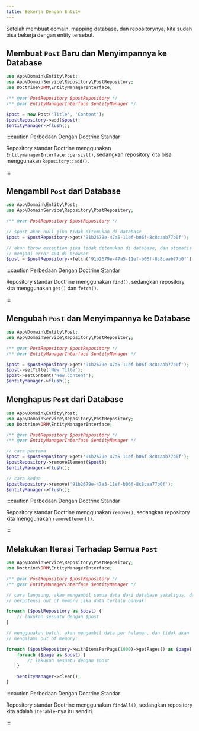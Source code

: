 ```yaml
---
title: Bekerja Dengan Entity
---
```


Setelah membuat domain, mapping database, dan repositorynya, kita sudah bisa
bekerja dengan entity tersebut.

## Membuat `Post` Baru dan Menyimpannya ke Database

```php
use App\Domain\Entity\Post;
use App\DomainService\Repository\PostRepository;
use Doctrine\ORM\EntityManagerInterface;

/** @var PostRepository $postRepository */
/** @var EntityManagerInterface $entityManager */

$post = new Post('Title', 'Content');
$postRepository->add($post);
$entityManager->flush();
```

:::caution Perbedaan Dengan Doctrine Standar

Repository standar Doctrine menggunakan `EntitymanagerInterface::persist()`,
sedangkan repository kita bisa menggunakan `Repository::add()`.

:::

## Mengambil `Post` dari Database

```php
use App\Domain\Entity\Post;
use App\DomainService\Repository\PostRepository;

/** @var PostRepository $postRepository */

// $post akan null jika tidak ditemukan di database
$post = $postRepository->get('91b2679e-47a5-11ef-b06f-8c8caab77b0f');

// akan throw exception jika tidak ditemukan di database, dan otomatis
// menjadi error 404 di browser
$post = $postRepository->fetch('91b2679e-47a5-11ef-b06f-8c8caab77b0f');
```

:::caution Perbedaan Dengan Doctrine Standar

Repository standar Doctrine menggunakan `find()`, sedangkan repository kita
menggunakan `get()` dan `fetch()`.

:::

## Mengubah `Post` dan Menyimpannya ke Database

```php
use App\Domain\Entity\Post;
use App\DomainService\Repository\PostRepository;

/** @var PostRepository $postRepository */
/** @var EntityManagerInterface $entityManager */

$post = $postRepository->get('91b2679e-47a5-11ef-b06f-8c8caab77b0f');
$post->setTitle('New Title');
$post->setContent('New Content');
$entityManager->flush();
```

## Menghapus `Post` dari Database

```php
use App\Domain\Entity\Post;
use App\DomainService\Repository\PostRepository;
use Doctrine\ORM\EntityManagerInterface;

/** @var PostRepository $postRepository */
/** @var EntityManagerInterface $entityManager */

// cara pertama
$post = $postRepository->get('91b2679e-47a5-11ef-b06f-8c8caab77b0f');
$postRepository->removeElement($post);
$entityManager->flush();

// cara kedua
$postRepository->remove('91b2679e-47a5-11ef-b06f-8c8caa77b0f');
$entityManager->flush();
```

:::caution Perbedaan Dengan Doctrine Standar

Repository standar Doctrine menggunakan `remove()`, sedangkan repository kita
menggunakan `removeElement()`.

:::

## Melakukan Iterasi Terhadap Semua `Post`

```php
use App\DomainService\Repository\PostRepository;
use Doctrine\ORM\EntityManagerInterface;

/** @var PostRepository $postRepository */
/** @var EntityManagerInterface $entityManager */

// cara langsung, akan mengambil semua data dari database sekaligus, dan
// berpotensi out of memory jika data terlalu banyak:

foreach ($postRepository as $post) {
    // lakukan sesuatu dengan $post
}

// menggunakan batch, akan mengambil data per halaman, dan tidak akan
// mengalami out of memory:

foreach ($postRepository->withItemsPerPage(1000)->getPages() as $page) {
    foreach ($page as $post) {
        // lakukan sesuatu dengan $post
    }

    $entityManager->clear();
}
```

:::caution Perbedaan Dengan Doctrine Standar

Repository standar Doctrine menggunakan `findAll()`, sedangkan repository kita
adalah `iterable`-nya itu sendiri.

:::